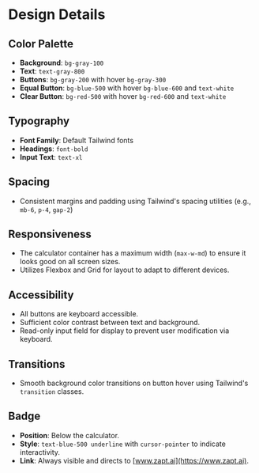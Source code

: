 # Design Details

## Color Palette

- **Background**: `bg-gray-100`
- **Text**: `text-gray-800`
- **Buttons**: `bg-gray-200` with hover `bg-gray-300`
- **Equal Button**: `bg-blue-500` with hover `bg-blue-600` and `text-white`
- **Clear Button**: `bg-red-500` with hover `bg-red-600` and `text-white`

## Typography

- **Font Family**: Default Tailwind fonts
- **Headings**: `font-bold`
- **Input Text**: `text-xl`

## Spacing

- Consistent margins and padding using Tailwind's spacing utilities (e.g., `mb-6`, `p-4`, `gap-2`)

## Responsiveness

- The calculator container has a maximum width (`max-w-md`) to ensure it looks good on all screen sizes.
- Utilizes Flexbox and Grid for layout to adapt to different devices.

## Accessibility

- All buttons are keyboard accessible.
- Sufficient color contrast between text and background.
- Read-only input field for display to prevent user modification via keyboard.

## Transitions

- Smooth background color transitions on button hover using Tailwind's `transition` classes.

## Badge

- **Position**: Below the calculator.
- **Style**: `text-blue-500 underline` with `cursor-pointer` to indicate interactivity.
- **Link**: Always visible and directs to [www.zapt.ai](https://www.zapt.ai).

